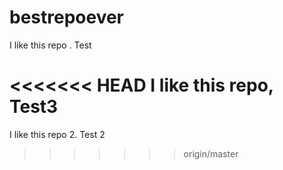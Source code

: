 # bestrepoever

I like this repo . Test

<<<<<<< HEAD
I like this repo, Test3
=======
I like this repo 2. Test 2
>>>>>>> origin/master
